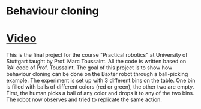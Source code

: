 # Behaviour cloning
# [Video](https://youtu.be/5uycedUIpGk)
This is the final project for the course "Practical robotics" at University of Stuttgart taught by Prof. Marc Toussaint. All the code is written based on RAI code of Prof. Toussaint. The goal of this project is to show how behaviour cloning can be done on the Baxter robot through a ball-picking
example. The experiment is set up with 3 different bins on the table. One bin is filled with balls of different colors (red or
green), the other two are empty. First, the human picks a ball of any color and drops it to any of the two bins.
The robot now observes and tried to replicate the same action.
